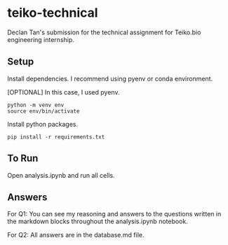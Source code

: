 # teiko-technical

Declan Tan's submission for the technical assignment for Teiko.bio engineering internship.

## Setup

Install dependencies. I recommend using pyenv or conda environment.

\[OPTIONAL\] In this case, I used pyenv.
```
python -m venv env
source env/bin/activate
```

Install python packages.
```
pip install -r requirements.txt
```

## To Run

Open analysis.ipynb and run all cells. 

## Answers
For Q1:
You can see my reasoning and answers to the questions written in the markdown blocks throughout the analysis.ipynb notebook.

For Q2:
All answers are in the database.md file.